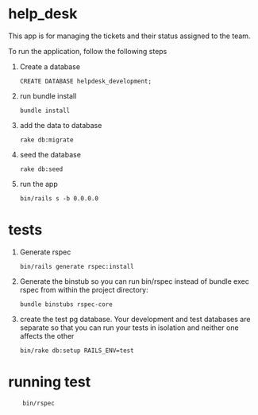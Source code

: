 # help_desk

This app is for managing the tickets and their status assigned to the team.

To run the application, follow the following steps

1.  Create a database

        CREATE DATABASE helpdesk_development;

2.  run bundle install

        bundle install

3.  add the data to database

        rake db:migrate

4.  seed the database

        rake db:seed

5.  run the app

        bin/rails s -b 0.0.0.0

# tests

1.  Generate rspec

        bin/rails generate rspec:install

2.  Generate the binstub so you can run bin/rspec instead of bundle exec rspec from within the project directory:

        bundle binstubs rspec-core

3.  create the test pg database. Your development and test databases are separate so that you can run your tests in isolation and neither one affects the other

        bin/rake db:setup RAILS_ENV=test

# running test

        bin/rspec

